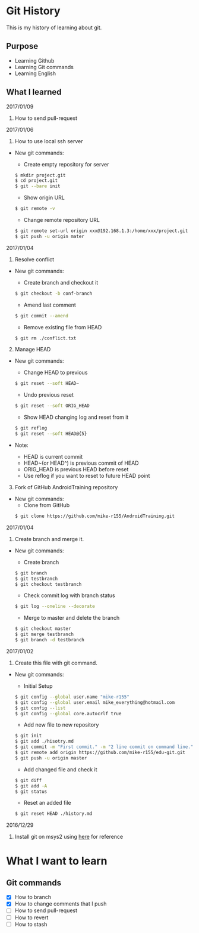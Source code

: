# Git History
This is my history of learning about git.


## Purpose
- Learning Github
- Learning Git commands
- Learning English


## What I learned

2017/01/09

1. How to send pull-request
 

	
2017/01/06

1. How to use local ssh server
 - New git commands:
    - Create empty repository for server
    ```bash
    $ mkdir project.git
    $ cd project.git
    $ git --bare init
    ```

    - Show origin URL
    ```bash
    $ git remote -v
    ```

    - Change remote repository URL
    ```bash
    $ git remote set-url origin xxx@192.168.1.3:/home/xxx/project.git
    $ git push -u origin mater
    ```

2017/01/04

1. Resolve conflict
 - New git commands:
    - Create branch and checkout it
    ```bash
    $ git checkout -b conf-branch
    ```

    - Amend last comment
    ```bash
    $ git commit --amend
    ```

    - Remove existing file from HEAD
    ```bash
    $ git rm ./conflict.txt
    ```

2. Manage HEAD
 - New git commands:
    - Change HEAD to previous
    ```bash
    $ git reset --soft HEAD~
    ```

    - Undo previous reset
    ```bash
    $ git reset --soft ORIG_HEAD
    ```

    - Show HEAD changing log and reset from it
    ```bash
    $ git reflog
    $ git reset --soft HEAD@{5}
    ```

 - Note:
    - HEAD is current commit
    - HEAD~(or HEAD^) is previous commit of HEAD
    - ORIG_HEAD is previous HEAD before reset
    - Use reflog if you want to reset to future HEAD point

3. Fork of GitHub AndroidTraining repository
 - New git commands:
    - Clone from GitHub
    ```bash
    $ git clone https://github.com/mike-r155/AndroidTraining.git
    ```

2017/01/04

1. Create branch and merge it.
 - New git commands:
    - Create branch
    ```bash
    $ git branch
    $ git testbranch
    $ git checkout testbranch
    ```

    - Check commit log with branch status
    ```bash
    $ git log --oneline --decorate
    ```

    - Merge to master and delete the branch
    ```bash
    $ git checkout master
    $ git merge testbranch
    $ git branch -d testbranch
    ```

2017/01/02

1. Create this file with git command.
 - New git commands:
    - Initial Setup
    ```bash
    $ git config --global user.name "mike-r155"
    $ git config --global user.email mike_everything@hotmail.com
    $ git config --list
    $ git config --global core.autocrlf true
    ```

    - Add new file to new repository
    ```bash
    $ git init
    $ git add ./hisotry.md
    $ git commit -m "First commit." -m "2 line commit on command line."
    $ git remote add origin https://github.com/mike-r155/edu-git.git
    $ git push -u origin master
    ```

    - Add changed file and check it
    ```bash
    $ git diff
    $ git add -A
    $ git status
    ```

    - Reset an added file
    ```bash
    $ git reset HEAD ./history.md
    ```

2016/12/29

1. Install git on msys2 using [here](https://opcdiary.net/?p=29536) for reference

# What I want to learn

## Git commands
- [x] How to branch
- [x] How to change comments that I push
- [ ] How to send pull-request
- [ ] How to revert
- [ ] How to stash